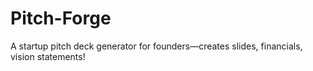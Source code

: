 # Pitch-Forge
A startup pitch deck generator for founders—creates slides, financials, vision statements!

